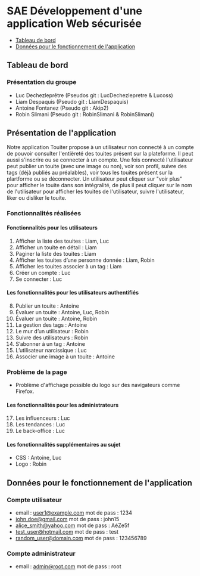 # SAE Développement d'une application Web sécurisée

- [Tableau de bord](#tableauDeBord)
- [Données pour le fonctionnement de l'application](#donnees)

## Tableau de bord
### Présentation du groupe

- Luc Dechezleprêtre (Pseudos git : LucDechezlepretre & Lucoss)
- Liam Despaquis (Pseudo git : LiamDespaquis)
- Antoine Fontanez (Pseudo git : Akip2)
- Robin Slimani (Pseudo git : RobinSlimani & RobinSlimani)


## Présentation de l'application

Notre application Touiter propose à un utilisateur non connecté à un compte de pouvoir consulter l'entièreté des touites présent sur la plateforme. Il peut aussi s'inscrire ou se connecter à un compte. Une fois connecté l'utilisateur peut publier un touite (avec une image ou non), voir son profil, suivre des tags (déjà publiés au préalables), voir tous les touites présent sur la plartforme ou se déconnecter. Un utilisateur peut cliquer sur "voir plus" pour afficher le touite dans son intégralité, de plus il peut cliquer sur le nom de l'utilisateur pour afficher les touites de l'utilisateur, suivre l'utilisateur, liker ou disliker le touite. 


### Fonctionnalités réalisées 

#### Fonctionnalités pour les utilisateurs

1. Afficher la liste des touites : Liam, Luc
2. Afficher un touite en détail : Liam
3. Paginer la liste des touites : Liam
4. Afficher les touites d’une personne donnée : Liam, Robin
5. Afficher les touites associer à un tag : Liam
6. Créer un compte : Luc
7. Se connecter : Luc

#### Les fonctionnalités pour les utilisateurs authentifiés

8. Publier un touite : Antoine
9. Évaluer un touite : Antoine, Luc, Robin
10. Évaluer un touite : Antoine, Robin
11. La gestion des tags : Antoine
12. Le mur d’un utilisateur : Robin
13. Suivre des utilisateurs : Robin
14. S’abonner à un tag : Antoine
15. L’utilisateur narcissique : Luc
16. Associer une image à un touite : Antoine

### Problème de la page

- Problème d'affichage possible du logo sur des navigateurs comme Firefox.
 
#### Les fonctionnalités pour les administrateurs

17. Les influenceurs : Luc
18. Les tendances : Luc
19. Le back-office : Luc

#### Les fonctionnalités supplémentaires au sujet

- CSS : Antoine, Luc
- Logo : Robin

## Données pour le fonctionnement de l'application 
### Compte utilisateur

- email : user1@example.com      mot de pass : 1234
- john.doe@gmail.com       mot de pass : john15
- alice_smith@yahoo.com       mot de pass : AéZe5f
- test_user@hotmail.com       mot de pass : test
- random_user@domain.com       mot de pass : 123456789

### Compte administrateur

- email : admin@root.com      mot de pass : root